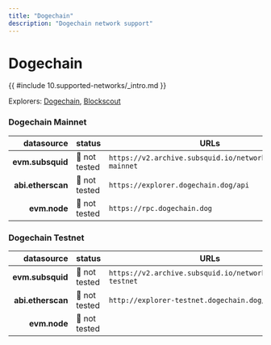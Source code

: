 ```yaml
---
title: "Dogechain"
description: "Dogechain network support"
---
```


<!-- markdownlint-disable single-h1 heading-increment no-inline-html -->

# Dogechain

{{ #include 10.supported-networks/_intro.md }}

Explorers: [Dogechain](https://dogechain.info/), [Blockscout](https://explorer.dogechain.dog/)

### Dogechain Mainnet

|        datasource | status        | URLs                                                       |
| -----------------:|:------------- | ---------------------------------------------------------- |
|  **evm.subsquid** | 🤔 not tested | `https://v2.archive.subsquid.io/network/dogechain-mainnet` |
| **abi.etherscan** | 🤔 not tested | `https://explorer.dogechain.dog/api`                       |
|      **evm.node** | 🤔 not tested | `https://rpc.dogechain.dog`                                |

### Dogechain Testnet

|        datasource | status        | URLs                                                       |
| -----------------:|:------------- | ---------------------------------------------------------- |
|  **evm.subsquid** | 🤔 not tested | `https://v2.archive.subsquid.io/network/dogechain-testnet` |
| **abi.etherscan** | 🤔 not tested | `http://explorer-testnet.dogechain.dog/api`                |
|      **evm.node** | 🤔 not tested |                                                            |
